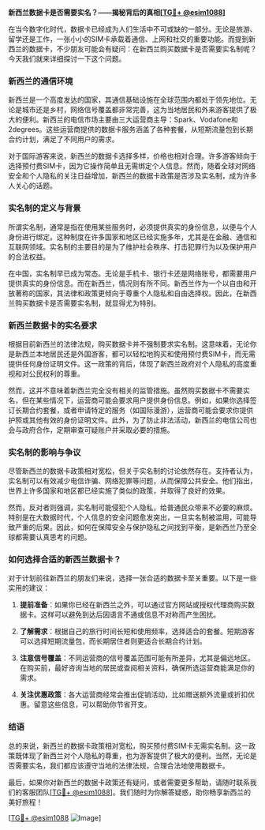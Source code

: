 **新西兰数据卡是否需要实名？——揭秘背后的真相[[TG💪+ @esim1088](https://t.me/s/esim1088)]**

在当今数字化时代，数据卡已经成为人们生活中不可或缺的一部分。无论是旅游、留学还是工作，一张小小的SIM卡承载着通信、上网和社交的重要功能。而提到新西兰的数据卡，不少朋友可能会有疑问：在新西兰购买数据卡是否需要实名制呢？今天我们就来详细探讨一下这个问题。

### 新西兰的通信环境

新西兰是一个高度发达的国家，其通信基础设施在全球范围内都处于领先地位。无论是城市还是乡村，网络信号覆盖都非常完善，这为当地居民和外来游客提供了极大的便利。新西兰的电信市场主要由三大运营商主导：Spark、Vodafone和2degrees。这些运营商提供的数据卡服务涵盖了各种套餐，从短期流量包到长期合约计划，满足了不同用户的需求。

对于国际游客来说，新西兰的数据卡选择多样，价格也相对合理。许多游客倾向于选择预付费SIM卡，因为它操作简单且无需绑定个人信息。然而，随着全球对网络安全和个人隐私的关注日益增加，新西兰的数据卡政策是否涉及实名制，成为许多人关心的话题。

### 实名制的定义与背景

所谓实名制，通常是指在使用某些服务时，必须提供真实的身份信息，以便与个人身份进行绑定。这种制度在许多国家和地区已经实施多年，尤其是在金融、通信和互联网领域。实名制的主要目的是为了维护社会秩序、打击犯罪行为以及保护用户的合法权益。

在中国，实名制早已成为常态。无论是手机卡、银行卡还是网络账号，都需要用户提供真实的身份信息。而在新西兰，情况则有所不同。新西兰作为一个以自由和开放著称的国家，其法律和政策更倾向于尊重个人隐私和自由选择权。因此，在新西兰购买数据卡是否需要实名制，就显得尤为特别。

### 新西兰数据卡的实名要求

根据目前新西兰的法律法规，购买数据卡并不强制要求实名制。这意味着，无论你是新西兰本地居民还是外国游客，都可以轻松地购买和使用预付费SIM卡，而无需提供任何身份证明文件。这一政策的背后，体现了新西兰政府对个人隐私的高度重视和对公民权利的尊重。

然而，这并不意味着新西兰完全没有相关的监管措施。虽然购买数据卡不需要实名，但在某些情况下，运营商可能会要求用户提供身份信息。例如，如果你选择签订长期合约套餐，或者申请特定的服务（如国际漫游），运营商可能会要求你提供护照或其他有效的身份证明文件。此外，为了防止非法活动，新西兰的电信公司也会与政府合作，定期审查可疑账户并采取必要的措施。

### 实名制的影响与争议

尽管新西兰的数据卡政策相对宽松，但关于实名制的讨论依然存在。支持者认为，实名制可以有效减少电信诈骗、网络犯罪等问题，从而保障公共安全。他们指出，世界上许多国家和地区都已经实施了类似的政策，并取得了良好的效果。

然而，反对者则强调，实名制可能侵犯个人隐私，给普通民众带来不必要的麻烦。特别是在大数据时代，个人信息的安全问题愈发突出，一旦实名制被滥用，可能导致严重的后果。因此，如何在保障安全与保护隐私之间找到平衡，是新西兰乃至全球都需要认真思考的问题。

### 如何选择合适的新西兰数据卡？

对于计划前往新西兰的朋友们来说，选择一张合适的数据卡至关重要。以下是一些实用的建议：

1. **提前准备**：如果你已经在新西兰之外，可以通过官方网站或授权代理商购买数据卡。这样可以避免到达后因语言不通或信息不对称而产生困扰。
   
2. **了解需求**：根据自己的旅行时间长短和使用频率，选择适合的套餐。短期游客可以选择短期流量包，而长期居住者则更适合长期合约计划。

3. **注意信号覆盖**：不同运营商的信号覆盖范围可能有所差异，尤其是偏远地区。在购买前，最好咨询当地的居民或查阅相关资料，确保所选运营商能满足你的需求。

4. **关注优惠政策**：各大运营商经常会推出促销活动，比如赠送额外流量或折扣优惠。留意这些信息，可以帮助你节省开支。

### 结语

总的来说，新西兰的数据卡政策相对宽松，购买预付费SIM卡无需实名制。这一政策既体现了新西兰对个人隐私的尊重，也为游客提供了极大的便利。当然，无论是否需要实名，我们都应该遵守当地的法律法规，合理合法地使用数据卡。

最后，如果你对新西兰的数据卡政策还有疑问，或者需要更多帮助，请随时联系我们的客服团队[[TG💪+ @esim1088](https://t.me/s/esim1088)]。我们随时为你解答疑惑，助你畅享新西兰的美好旅程！

[[TG💪+ @esim1088](https://t.me/s/esim1088) ![Image](https://i.postimg.cc/4NQfJmqS/Snipaste-2025-05-13-00-14-12.png)]